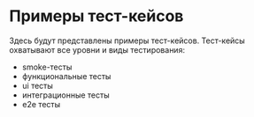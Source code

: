 # Примеры тест-кейсов

Здесь будут представлены примеры тест-кейсов. 
Тест-кейсы охватывают все уровни и виды тестирования:
 - smoke-тесты
 - функциональные тесты
 - ui тесты
 - интеграционные тесты
 - e2e тесты